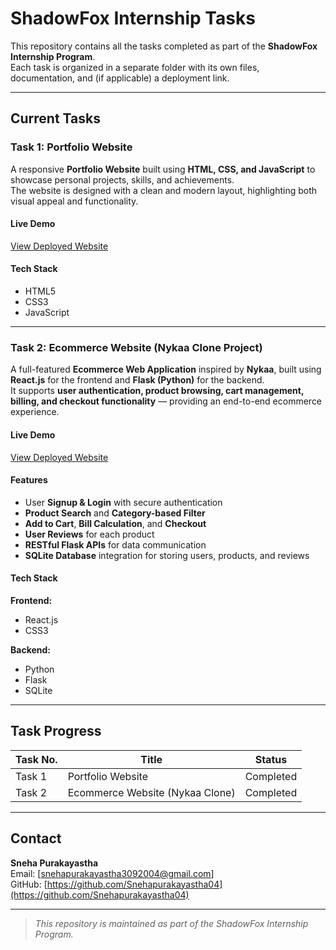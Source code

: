 
# ShadowFox Internship Tasks

This repository contains all the tasks completed as part of the **ShadowFox Internship Program**.  
Each task is organized in a separate folder with its own files, documentation, and (if applicable) a deployment link.

---

## Current Tasks

### **Task 1: Portfolio Website**
A responsive **Portfolio Website** built using **HTML, CSS, and JavaScript** to showcase personal projects, skills, and achievements.  
The website is designed with a clean and modern layout, highlighting both visual appeal and functionality.

#### Live Demo
[View Deployed Website](https://snehapurakayastha04.github.io/My-Portfolio-Website/)

#### Tech Stack
- HTML5  
- CSS3  
- JavaScript  
---

### **Task 2: Ecommerce Website (Nykaa Clone Project)**
A full-featured **Ecommerce Web Application** inspired by **Nykaa**, built using **React.js** for the frontend and **Flask (Python)** for the backend.  
It supports **user authentication, product browsing, cart management, billing, and checkout functionality** — providing an end-to-end ecommerce experience.

####  Live Demo
[View Deployed Website](https://trendify-nykaclone.netlify.app)

####  Features
- User **Signup & Login** with secure authentication  
- **Product Search** and **Category-based Filter**  
- **Add to Cart**, **Bill Calculation**, and **Checkout**  
- **User Reviews** for each product   
- **RESTful Flask APIs** for data communication  
- **SQLite Database** integration for storing users, products, and reviews  

#### Tech Stack
**Frontend:**
- React.js  
- CSS3  

**Backend:**
- Python  
- Flask  
- SQLite  
---

##  Task Progress

| Task No. | Title | Status |
|-----------|--------|---------|
| Task 1 | Portfolio Website |  Completed |
| Task 2 | Ecommerce Website (Nykaa Clone) | Completed |

---


## Contact
**Sneha Purakayastha**  
Email: [snehapurakayastha3092004@gmail.com]  
GitHub: [https://github.com/Snehapurakayastha04](https://github.com/Snehapurakayastha04)

---

> *This repository is maintained as part of the ShadowFox Internship Program.*
